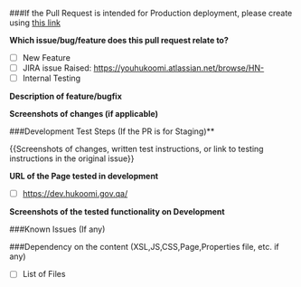 ###If the Pull Request is intended for Production deployment, please create using [this link](https://github.com/hayagreeva/Hukoomi-Revamp/compare/production...staging?expand=1&template=production_deployment.md&title=Production+Deployment+YYYY-MM-DD&labels=Production+Deployment&assignees=j-saraiya,indyabhushan)


**Which issue/bug/feature does this pull request relate to?**

- [ ] New Feature
- [ ] JIRA issue Raised: https://youhukoomi.atlassian.net/browse/HN-
- [ ] Internal Testing

**Description of feature/bugfix**


**Screenshots of changes (if applicable)**

###Development Test Steps (If the PR is for Staging)**

{{Screenshots of changes, written test instructions, or link to testing instructions in the original issue}}

**URL of the Page tested in development**

- [ ] https://dev.hukoomi.gov.qa/

**Screenshots of the tested functionality on Development**

###Known Issues (If any)

###Dependency on the content (XSL,JS,CSS,Page,Properties file, etc. if any)

- [ ] List of Files